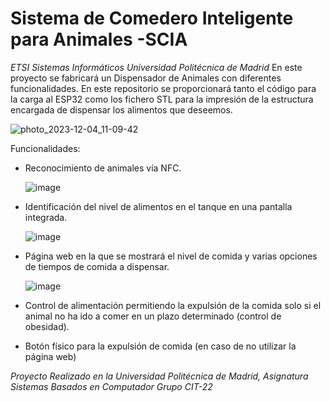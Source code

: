 # Sistema de Comedero Inteligente para Animales -SCIA
*ETSI Sistemas Informáticos Universidad Politécnica de Madrid*
En este proyecto se fabricará un Dispensador de Animales con diferentes funcionalidades.
En este repositorio se proporcionará tanto el código para la carga al ESP32 como los fichero STL para la impresión de la estructura encargada de dispensar los alimentos que deseemos.


![photo_2023-12-04_11-09-42](https://github.com/Rubbit04/ESP-IDF-PetFeeder/assets/73599929/711dc721-b3f1-48a5-8e7b-65987319830f)


Funcionalidades:
 
- Reconocimiento de animales vía NFC.
  
  ![image](https://github.com/Rubbit04/ESP-IDF-PetFeeder/assets/73599929/b532caab-2fc7-4f04-b86b-6eedefc366ad)

- Identificación del nivel de alimentos en el tanque en una pantalla integrada.

  ![image](https://github.com/Rubbit04/ESP-IDF-PetFeeder/assets/73599929/0b91f228-61ba-43f5-bda5-b3edb261d7d1)

- Página web en la que se mostrará el nivel de comida y varias opciones de tiempos de comida a dispensar.

  ![image](https://github.com/Rubbit04/ESP-IDF-PetFeeder/assets/73599929/6403a5ca-55d1-4869-9b1a-781f5f5393eb)

- Control de alimentación permitiendo la expulsión de la comida solo si el animal no ha ido a comer en un plazo determinado (control de obesidad).
- Botón físico para la expulsión de comida (en caso de no utilizar la página web)



*Proyecto Realizado en la Universidad Politécnica de Madrid, Asignatura Sistemas Basados en Computador Grupo CIT-22*
